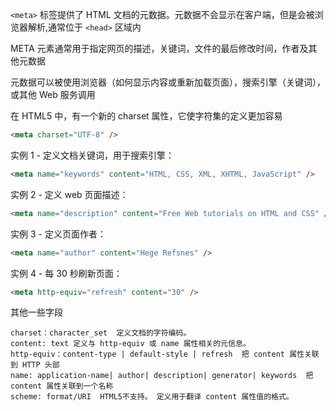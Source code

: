 `<meta>` 标签提供了 HTML 文档的元数据。元数据不会显示在客户端，但是会被浏览器解析,通常位于 `<head>` 区域内

META 元素通常用于指定网页的描述，关键词，文件的最后修改时间，作者及其他元数据

元数据可以被使用浏览器（如何显示内容或重新加载页面），搜索引擎（关键词），或其他 Web 服务调用

在 HTML5 中，有一个新的 charset 属性，它使字符集的定义更加容易

```html
<meta charset="UTF-8" />
```

实例 1 - 定义文档关键词，用于搜索引擎：

```html
<meta name="keywords" content="HTML, CSS, XML, XHTML, JavaScript" />
```

实例 2 - 定义 web 页面描述：

```html
<meta name="description" content="Free Web tutorials on HTML and CSS" />
```

实例 3 - 定义页面作者：

```html
<meta name="author" content="Hege Refsnes" />
```

实例 4 - 每 30 秒刷新页面：

```html
<meta http-equiv="refresh" content="30" />
```

其他一些字段

```
charset：character_set  定义文档的字符编码。
content: text 定义与 http-equiv 或 name 属性相关的元信息。
http-equiv：content-type | default-style | refresh  把 content 属性关联到 HTTP 头部
name: application-name| author| description| generator| keywords  把 content 属性关联到一个名称
scheme: format/URI  HTML5不支持。 定义用于翻译 content 属性值的格式。
```
